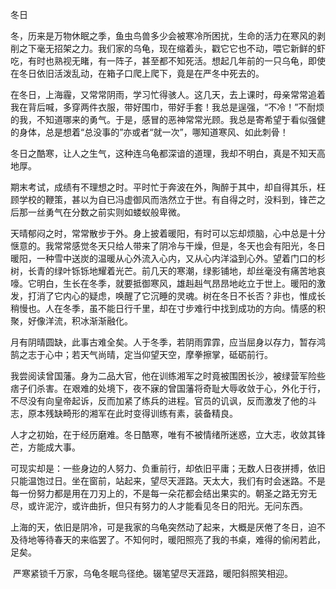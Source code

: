 冬日

​    冬，历来是万物休眠之季，鱼虫鸟兽多少会被寒冷所困扰，生命的活力在寒风的剥削之下毫无招架之力。我们家的乌龟，现在缩着头，戳它它也不动，喂它新鲜的虾吃，有时也熟视无睹，有一阵子，甚至都不知死活。想起几年前的一只乌龟，即使在冬日依旧活泼乱动，在箱子口爬上爬下，竟是在严冬中死去的。

​    在冬日，上海霾，又常常阴雨，学习忙得骇人。这几天，去上课时，母亲常常追着我在背后喊，多穿两件衣服，带好围巾，带好手套！我总是逞强，“不冷！”不耐烦的我，不知道哪来的勇气。于是，感冒的恶神常常光顾。我总是寄希望于看似强健的身体，总是想着“总没事的”亦或者“就一次”，哪知道寒风、如此刺骨！

   冬日之酷寒，让人之生气，这种连乌龟都深谙的道理，我却不明白，真是不知天高地厚。

   期末考试，成绩有不理想之时。平时忙于奔波在外，陶醉于其中，却自得其乐，枉顾学校的鞭策，甚以为自已冯虚御风而浩然立于世。有自得之时，没料到，锋芒之后那一丝勇气在分数之前实则如蝼蚁般卑微。

​    天晴郁闷之时，常常散步于外。身上披着暖阳，有时可以忘却烦脑，心中总是十分惬意的。我常常感觉冬天只给人带来了阴冷与干燥，但是，冬天也会有阳光，冬日暖阳，一种雪中送炭的温暖从心外流入心内，又从心内洋溢到心外。望着门口的杉树，长青的绿叶铄铄地耀着光芒。前几天的寒潮，绿影铺地，却丝毫没有痛苦地哀嚎。它明白，生长在冬季，就要抵御寒风，雄赳赳气昂昂地屹立于世上。暖阳的激发，打消了它内心的疑虑，唤醒了它沉睡的灵魂。树在冬日不长否？非也，惟成长稍慢也。人在冬季，虽不能日行千里，却在寸步难行中找到成功的方向。情感的积聚，好像洋流，积冰渐渐融化。

​    月有阴晴圆缺，此事古难全矣。人于冬季，若阴雨霏霏，应当屈身以存力，暂存鸿鹄之志于心中；若天气尚晴，定当仰望天空，摩拳擦掌，砥砺前行。

​    我尝阅读曾国藩。身为二品大官，他在训练湘军之时竟被围困长沙，被绿营军险些痞子们杀害。在艰难的处境下，夜不寐的曾国藩将奇耻大辱收敛于心，外化于行，不尽没有向皇帝起诉，反而加紧了练兵的进程。官员的讥讽，反而激发了他的斗志，原本残缺畸形的湘军在此时变得训练有素，装备精良。

​    人才之初始，在于经历磨难。冬日酷寒，唯有不被情绪所迷惑，立大志，收敛其锋芒，方能成大事。

​    可现实却是：一些身边的人努力、负重前行，却依旧平庸；无数人日夜拼搏，依旧只能温饱过日。坐在窗前，站起来，望尽天涯路。天太大，我们有时会迷路。不是每一份努力都是用在刀刃上的，不是每一朵花都会结出果实的。朝圣之路无穷无尽，或许泥泞，或许曲折，但只有努力的人才能看见冬日的阳光。无问东西。

​    上海的天，依旧是阴冷，可是我家的乌龟突然动了起来，大概是厌倦了冬日，迫不及待地等待春天的来临罢了。不知何时，暖阳照亮了我的书桌，难得的偷闲若此，足矣。

​    严寒紧锁千万家，乌龟冬眠鸟径绝。辍笔望尽天涯路，暖阳斜照笑相迎。

   